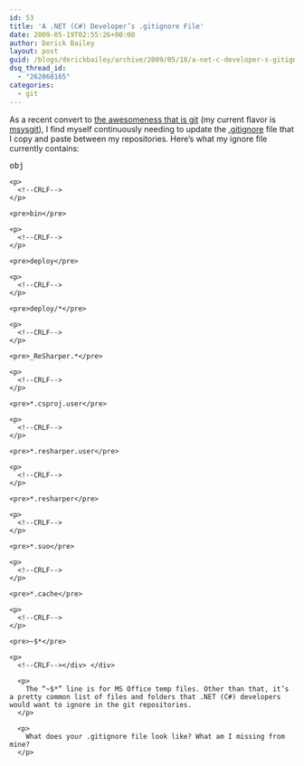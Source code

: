 ```yaml
---
id: 53
title: 'A .NET (C#) Developer’s .gitignore File'
date: 2009-05-19T02:55:26+00:00
author: Derick Bailey
layout: post
guid: /blogs/derickbailey/archive/2009/05/18/a-net-c-developer-s-gitignore-file.aspx
dsq_thread_id:
  - "262068165"
categories:
  - git
---
```

As a recent convert to [the awesomeness that is git](http://git-scm.com/) (my current flavor is [msysgit](http://code.google.com/p/msysgit/)), I find myself continuously needing to update the [.gitignore](http://www.kernel.org/pub/software/scm/git/docs/gitignore.html) file that I copy and paste between my repositories. Here’s what my ignore file currently contains:

<div>
  <div>
    <pre>obj</pre>
    
    <p>
      <!--CRLF-->
    </p>
    
    <pre>bin</pre>
    
    <p>
      <!--CRLF-->
    </p>
    
    <pre>deploy</pre>
    
    <p>
      <!--CRLF-->
    </p>
    
    <pre>deploy/*</pre>
    
    <p>
      <!--CRLF-->
    </p>
    
    <pre>_ReSharper.*</pre>
    
    <p>
      <!--CRLF-->
    </p>
    
    <pre>*.csproj.user</pre>
    
    <p>
      <!--CRLF-->
    </p>
    
    <pre>*.resharper.user</pre>
    
    <p>
      <!--CRLF-->
    </p>
    
    <pre>*.resharper</pre>
    
    <p>
      <!--CRLF-->
    </p>
    
    <pre>*.suo</pre>
    
    <p>
      <!--CRLF-->
    </p>
    
    <pre>*.cache</pre>
    
    <p>
      <!--CRLF-->
    </p>
    
    <pre>~$*</pre>
    
    <p>
      <!--CRLF--></div> </div> 
      
      <p>
        The “~$*” line is for MS Office temp files. Other than that, it’s a pretty common list of files and folders that .NET (C#) developers would want to ignore in the git repositories.
      </p>
      
      <p>
        What does your .gitignore file look like? What am I missing from mine?
      </p>